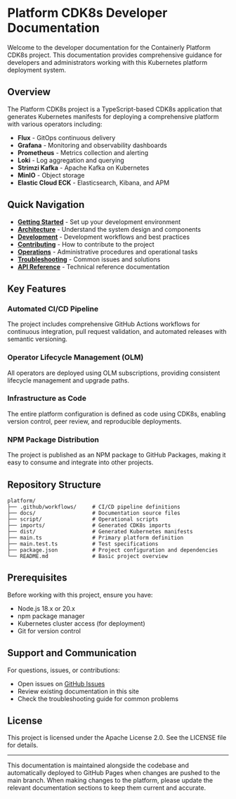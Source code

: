 # Platform CDK8s Developer Documentation

Welcome to the developer documentation for the Containerly Platform CDK8s project. This documentation provides comprehensive guidance for developers and administrators working with this Kubernetes platform deployment system.

## Overview

The Platform CDK8s project is a TypeScript-based CDK8s application that generates Kubernetes manifests for deploying a comprehensive platform with various operators including:

- **Flux** - GitOps continuous delivery
- **Grafana** - Monitoring and observability dashboards  
- **Prometheus** - Metrics collection and alerting
- **Loki** - Log aggregation and querying
- **Strimzi Kafka** - Apache Kafka on Kubernetes
- **MinIO** - Object storage
- **Elastic Cloud ECK** - Elasticsearch, Kibana, and APM

## Quick Navigation

- **[Getting Started](getting-started.md)** - Set up your development environment
- **[Architecture](architecture.md)** - Understand the system design and components
- **[Development](development.md)** - Development workflows and best practices
- **[Contributing](contributing.md)** - How to contribute to the project
- **[Operations](operations.md)** - Administrative procedures and operational tasks
- **[Troubleshooting](troubleshooting.md)** - Common issues and solutions
- **[API Reference](api-reference.md)** - Technical reference documentation

## Key Features

### Automated CI/CD Pipeline
The project includes comprehensive GitHub Actions workflows for continuous integration, pull request validation, and automated releases with semantic versioning.

### Operator Lifecycle Management (OLM)
All operators are deployed using OLM subscriptions, providing consistent lifecycle management and upgrade paths.

### Infrastructure as Code
The entire platform configuration is defined as code using CDK8s, enabling version control, peer review, and reproducible deployments.

### NPM Package Distribution
The project is published as an NPM package to GitHub Packages, making it easy to consume and integrate into other projects.

## Repository Structure

```
platform/
├── .github/workflows/     # CI/CD pipeline definitions
├── docs/                  # Documentation source files
├── script/                # Operational scripts
├── imports/               # Generated CDK8s imports
├── dist/                  # Generated Kubernetes manifests
├── main.ts                # Primary platform definition
├── main.test.ts           # Test specifications
├── package.json           # Project configuration and dependencies
└── README.md              # Basic project overview
```

## Prerequisites

Before working with this project, ensure you have:

- Node.js 18.x or 20.x
- npm package manager
- Kubernetes cluster access (for deployment)
- Git for version control

## Support and Communication

For questions, issues, or contributions:

- Open issues on [GitHub Issues](https://github.com/containerly/platform/issues)
- Review existing documentation in this site
- Check the troubleshooting guide for common problems

## License

This project is licensed under the Apache License 2.0. See the LICENSE file for details.

---

This documentation is maintained alongside the codebase and automatically deployed to GitHub Pages when changes are pushed to the main branch. When making changes to the platform, please update the relevant documentation sections to keep them current and accurate.
